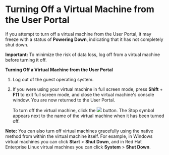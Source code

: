 # Turning Off a Virtual Machine from the User Portal

If you attempt to turn off a virtual machine from the User Portal, it may freeze with a status of **Powering Down**, indicating that it has not completely shut down.

**Important:** To minimize the risk of data loss, log off from a virtual machine before turning it off.

**Turning Off a Virtual Machine from the User Portal**

1. Log out of the guest operating system.

2. If you were using your virtual machine in full screen mode, press **Shift** + **F11** to exit full screen mode, and close the virtual machine's console window. You are now returned to the User Portal.

    To turn off the virtual machine, click the ![](images/4647.png) button. The Stop symbol appears next to the name of the virtual machine when it has been turned off.

**Note:** You can also turn off virtual machines gracefully using the native method from within the virtual machine itself. For example, in Windows virtual machines you can click **Start** > **Shut Down**, and in Red Hat Enterprise Linux virtual machines you can click **System** > **Shut Down**.
